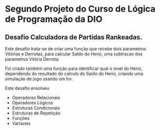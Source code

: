 # Segundo Projeto do Curso de Lógica de Programação da DIO

## Desafio Calculadora de Partidas Rankeadas.

Este desafio trata-se de criar uma função que recebe dois parametros Vitórias e Derrotas, para calcular Saldo do Heroi, uma subtracao dos parametros Vitória  Derrota.

Foi criado também uma função para identificar qual o nivel do Heroi, dependendo do resultado do calculo do Saldo do Heroi, criando uma simulação de jogo usando um for.

Este desafio envolveu 
* Operadores Relacionais
* Operadores Lógicos
* Estruturas Condicionais
* Estruturas de Repetição
* Funções
* Variaveis

